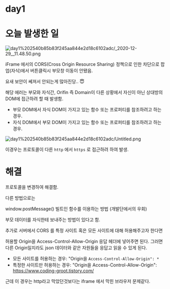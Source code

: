 # day1

# 오늘 발생한 일

![day1%202540b85b83f245aa844e2d18c6102adc/_2020-12-29__11.48.50.png](day1%202540b85b83f245aa844e2d18c6102adc/_2020-12-29__11.48.50.png)

iFrame 에서의 CORS(Cross Origin Resource Sharing) 정책으로 인한 차단으로 팝업(자식)에서 버튼클릭시 부모창 이동이 안됐음.

요새 보안이 쎄져서 안되는게 많아진당.. 😇

해당 에러는 부모와 자식간, Orifin 즉 Domain이 다른 상황에서 자신이 아닌 상대방의 DOM에 접근하려 할 때 발생함. 

- 부모 DOM에서 자식 DOM이 가지고 있는 함수 또는 프로퍼티를 참조하려고 하는 경우.
- 자식 DOM에서 부모 DOM이 가지고 있는 함수 또는 프로퍼티를 참조하려고 하는 경우.

![day1%202540b85b83f245aa844e2d18c6102adc/Untitled.png](day1%202540b85b83f245aa844e2d18c6102adc/Untitled.png)

이경우는 프로토콜이 다른 `http` 에서 `https` 로 접근하려 하여 발생. 

# 해결

프로토콜을 변경하여 해결함.

다른 방법으로는 

window.postMessage() 빌트인 함수를 이용하는 방법 (개발단에서의 우회)

부모 데이터를 자식한테 보내주는 방법이 있다고 함. 

추가로 서버에서 CORS 를 특정 사이트 혹은 모든 사이트에 대해 허용해주고자 한다면

허용할 Origin을 Access-Control-Allow-Origin 응답 헤더에 넣어주면 된다. 그러면 다른 Origin일지라도 json 데이터와 같은 자원들을 응답고 읽을 수 있게 된다.

- 모든 사이트를 허용하는 경우: "Origin을 `Access-Control-Allow-Origin": *`
- 특정한 사이트만 허용하는 경우: "Origin을 Access-Control-Allow-Origin": https://www.coding-groot.tistory.com/

근데 이 경우는 http라고 막았던것보다는 iframe 에서 막힌 브라우저 문제같다.
